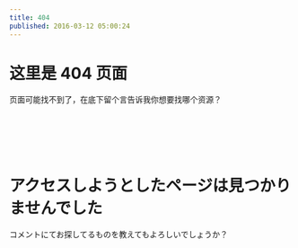 ```yaml
---
title: 404
published: 2016-03-12 05:00:24
---
```


# 这里是 404 页面

页面可能找不到了，在底下留个言告诉我你想要找哪个资源？

<br />
<br />
<br />
<br />

# アクセスしようとしたページは見つかりませんでした

コメントにてお探してるものを教えてもよろしいでしょうか？

<br />
<br />
<br />
